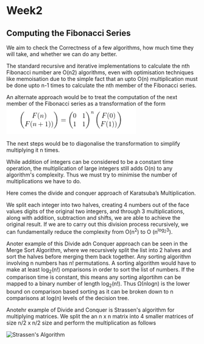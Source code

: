 # Week2

## Computing the Fibonacci Series

We aim to check the Correctness of a few algorithms, how much time they will take, and whether we can do any better.

The standard recursive and iterative implementations to calculate the nth Fibonacci number are O(n2) algorithms, even with optimisation techniques like memoisation due to the simple fact that an upto O(n) multiplication must be done upto n-1 times to calculate the nth member of the Fibonacci series.

An alternate approach would be to treat the computation of the next member of the Fibonacci series as a transformation of the form 
![Linear Transformation](Fibonacci_as_a_linear_transformation.jpeg)

The next steps would be to diagonalise the transformation to simplify multiplying it n times.

While addition of integers can be considered to be a constant time operation, the multiplication of large integers still adds O(n) to any algorithm's complexity. Thus we must try to minimise the number of multiplications we have to do.

Here comes the divide and conquer approach of Karatsuba’s Multiplication.

We split each integer into two halves, creating 4 numbers out of the face values digits of the original two integers, and through 3 multiplications, along with addition, subtraction and shifts, we are able to achieve the original result. If we are to carry out this division process recursively, we can fundamentally reduce the complexity from O(n<sup>2</sup>) to O (n<sup>log<sub>2</sub>3</sup>).

Anoter example of this Divide adn Conquer approach can be seen in the Merge Sort Algorithm, where we recursively split the list into 2 halves and sort the halves before merging them back together. Any sorting algorithm involving n numbers has n! permutations. A sorting algorithm would have to make at least log<sub>2</sub>(n!) omparisons in order to sort the list of numbers. If the comparison time is constant, this means any sorting algortihm can be mapped to a binary number of length log<sub>2</sub>(n!). Thus &Omega;(nlogn) is the lower bound on comparison based sorting as it can be broken down to n comparisons at log(n) levels of the decision tree.

Anotehr example of Divide and Conquer is Strassen's algorithm for multiplying matrices. We split the an n x n matrix into 4 smaller matrices of size n/2 x n/2 size and perform the multiplication as follows

![Strassen's Algorithm](Strassen.jpeg)
